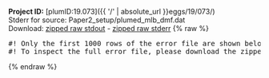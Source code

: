 **Project ID:** [plumID:19.073]({{ '/' | absolute_url }}eggs/19/073/)  
Stderr for source:  Paper2_setup/plumed_mlb_dmf.dat   
Download: [zipped raw stdout](plumed_mlb_dmf.dat.plumed_master.stdout.txt.zip) - [zipped raw stderr](plumed_mlb_dmf.dat.plumed_master.stderr.txt.zip) 
{% raw %}
<pre>
#! Only the first 1000 rows of the error file are shown below
#! To inspect the full error file, please download the zipped raw stderr file above
</pre>
{% endraw %}
